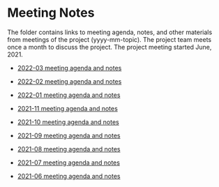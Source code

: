 Meeting Notes
================

<!-- README.md is generated from README.Rmd. Please edit that file -->

The folder contains links to meeting agenda, notes, and other materials
from meetings of the project (yyyy-mm-topic). The project
team meets once a month to discuss the project. The project
meeting started June, 2021.

-   [2022-03 meeting agenda and
    notes](https://docs.google.com/document/d/1zSTwU2FYOolwYHCnmIEIkhl4zbk9oJIxkVUPeI-V_lM/edit?usp=sharing)

-   [2022-02 meeting agenda and
    notes](https://docs.google.com/document/d/1BSsiVKhq4-p7yRTA8Fl9r3tabiUlG9d5WpR1lwrGfto/edit?usp=sharing)

-   [2022-01 meeting agenda and
    notes](https://docs.google.com/document/d/1SzBJ60mEzd2AS9Ky8bxIaBgyRyztPo0FsyN915Yl5gc/edit?usp=sharing)

-   [2021-11 meeting agenda and
    notes](https://docs.google.com/document/d/1dXawieUTLCUHz-_9dPKCFpqHfDVLUXPu8I71nyMsvn8/edit?usp=sharing)

-   [2021-10 meeting agenda and
    notes](https://docs.google.com/document/d/140kF7zw1rGiXE8xIk7SWDjYVeTvo4g1g9jTOmz33saw/edit?usp=sharing)

-   [2021-09 meeting agenda and
    notes](https://docs.google.com/document/d/1u9MQyWVTrIHeXJS0sZu8bzHP-cgliuVAp49hCcMZDVo/edit?usp=sharing)

-   [2021-08 meeting agenda and
    notes](https://docs.google.com/document/d/1cSuu6MnqXhAU78v73Zv2EKvwYxQzGEjzCpAZmFRJgJY/edit?usp=sharing)

-   [2021-07 meeting agenda and
    notes](https://docs.google.com/document/d/11w0qclYJ_mRzu9PdEIs7zDJQifGltqJ4Ys5dJpDPvSM/edit?usp=sharing)

-   [2021-06 meeting agenda and
    notes](https://docs.google.com/document/d/1PYI2tDxiIssJI2zUl7RjF49Otrx5uOTyNk-l0l3UfA8/edit?usp=sharing)
